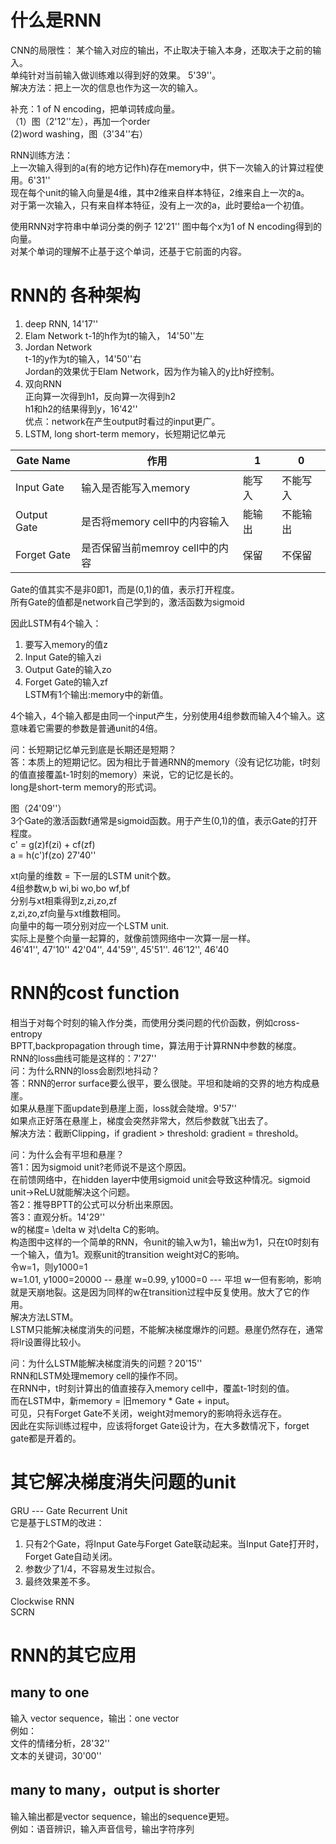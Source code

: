 # 什么是RNN

CNN的局限性：
某个输入对应的输出，不止取决于输入本身，还取决于之前的输入。  
单纯针对当前输入做训练难以得到好的效果。  5'39''。  
解决方法：把上一次的信息也作为这一次的输入。  

补充：1 of N encoding，把单词转成向量。  
（1）图（2'12''左），再加一个order  
(2)word washing，图（3'34''右）

RNN训练方法：  
上一次输入得到的a(有的地方记作h)存在memory中，供下一次输入的计算过程使用。6'31''  
现在每个unit的输入向量是4维，其中2维来自样本特征，2维来自上一次的a。  
对于第一次输入，只有来自样本特征，没有上一次的a，此时要给a一个初值。  

使用RNN对字符串中单词分类的例子 12'21''
图中每个x为1 of N encoding得到的向量。  
对某个单词的理解不止基于这个单词，还基于它前面的内容。  


# RNN的 各种架构

1. deep RNN, 14'17''
2. Elam Network
t-1的h作为t的输入， 14'50''左  
3. Jordan Network  
t-1的y作为t的输入，14'50''右  
Jordan的效果优于Elam Network，因为作为输入的y比h好控制。  
4. 双向RNN  
正向算一次得到h1，反向算一次得到h2  
h1和h2的结果得到y，16'42''  
优点：network在产生output时看过的input更广。  
5. LSTM, long short-term memory，长短期记忆单元  

|Gate Name|作用|1|0|
|---|---|---|---|
|Input Gate|输入是否能写入memory|能写入|不能写入|
|Output Gate|是否将memory cell中的内容输入|能输出|不能输出|
|Forget Gate|是否保留当前memroy cell中的内容|保留|不保留|

Gate的值其实不是非0即1，而是(0,1)的值，表示打开程度。  
所有Gate的值都是network自己学到的，激活函数为sigmoid

因此LSTM有4个输入：
1. 要写入memory的值z
2. Input Gate的输入zi  
3. Output Gate的输入zo  
4. Forget Gate的输入zf  
LSTM有1个输出:memory中的新值。  

4个输入，4个输入都是由同一个input产生，分别使用4组参数而输入4个输入。这意味着它需要的参数是普通unit的4倍。    

问：长短期记忆单元到底是长期还是短期？  
答：本质上的短期记忆。因为相比于普通RNN的memory（没有记忆功能，t时刻的值直接覆盖t-1时刻的memory）来说，它的记忆是长的。  
long是short-term memory的形式词。  

图（24'09''）  
3个Gate的激活函数f通常是sigmoid函数。用于产生(0,1)的值，表示Gate的打开程度。  
c' = g(z)f(zi) + cf(zf)  
a = h(c')f(zo)    27'40''

xt向量的维数 = 下一层的LSTM unit个数。  
4组参数w,b   wi,bi  wo,bo   wf,bf  
分别与xt相乘得到z,zi,zo,zf  
z,zi,zo,zf向量与xt维数相同。  
向量中的每一项分别对应一个LSTM unit.  
实际上是整个向量一起算的，就像前馈网络中一次算一层一样。  
46'41'', 47'10''
42'04'', 44'59'', 45'51''. 46'12'', 46'40

# RNN的cost function  
相当于对每个时刻的输入作分类，而使用分类问题的代价函数，例如cross-entropy  
BPTT,backpropagation through time，算法用于计算RNN中参数的梯度。  
RNN的loss曲线可能是这样的：7'27''  
问：为什么RNN的loss会剧烈地抖动？  
答：RNN的error surface要么很平，要么很陡。平坦和陡峭的交界的地方构成悬崖。   
如果从悬崖下面update到悬崖上面，loss就会陡增。9'57''  
如果点正好落在悬崖上，梯度会突然非常大，然后参数就飞出去了。  
解决方法：截断Clipping，if gradient > threshold: gradient = threshold。  

问：为什么会有平坦和悬崖？  
答1：因为sigmoid unit?老师说不是这个原因。  
在前馈网络中，在hidden layer中使用sigmoid unit会导致这种情况。sigmoid unit->ReLU就能解决这个问题。  
答2：推导BPTT的公式可以分析出来原因。  
答3：直观分析。14'29''  
w的梯度= \delta w 对\delta C的影响。  
构造图中这样的一个简单的RNN，令unit的输入w为1，输出w为1，只在t0时刻有一个输入，值为1。观察unit的transition weight对C的影响。  
令w=1，则y1000=1  
w=1.01, y1000=20000 -- 悬崖
w=0.99, y1000=0 --- 平坦
w一但有影响，影响就是天崩地裂。这是因为同样的w在transition过程中反复使用。放大了它的作用。    
解决方法LSTM。  
LSTM只能解决梯度消失的问题，不能解决梯度爆炸的问题。悬崖仍然存在，通常将lr设置得比较小。  

问：为什么LSTM能解决梯度消失的问题？20'15''  
RNN和LSTM处理memory cell的操作不同。  
在RNN中，t时刻计算出的值直接存入memory cell中，覆盖t-1时刻的值。  
而在LSTM中，新memory = 旧memory * Gate + input。  
可见，只有Forget Gate不关闭，weight对memory的影响将永远存在。  
因此在实际训练过程中，应该将forget Gate设计为，在大多数情况下，forget gate都是开着的。  

# 其它解决梯度消失问题的unit

GRU --- Gate Recurrent Unit  
它是基于LSTM的改进：  
1. 只有2个Gate，将Input Gate与Forget Gate联动起来。当Input Gate打开时，Forget Gate自动关闭。    
2. 参数少了1/4，不容易发生过拟合。  
3. 最终效果差不多。  

Clockwise RNN  
SCRN 

# RNN的其它应用

## many to one  
输入 vector sequence，输出：one vector  
例如：  
文件的情绪分析，28'32''  
文本的关键词，30'00''  

## many to many，output is shorter

输入输出都是vector sequence，输出的sequence更短。  
例如：语音辨识，输入声音信号，输出字符序列    


